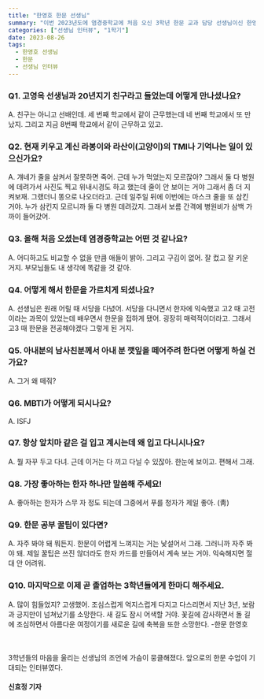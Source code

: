 ```yaml
---
title: "한영호 한문 선생님"
summary: "이번 2023년도에 염경중학교에 처음 오신 3학년 한문 교과 담당 선생님이신 한영호 선생님을 인터뷰해 보았다."
categories: ["선생님 인터뷰", "1학기"]
date: 2023-08-26
tags:
  - 한영호 선생님
  - 한문
  - 선생님 인터뷰
---
```


### Q1. 고영옥 선생님과 20년지기 친구라고 들었는데 어떻게 만나셨나요?

A. 친구는 아니고 선배인데. 세 번째 학교에서 같이 근무했는데 네 번째 학교에서 또 만났지. 그리고 지금 8번째 학교에서 같이 근무하고 있고.

### Q2. 현재 키우고 계신 라봉이와 라산이(고양이)의 TMI나 기억나는 일이 있으신가요?

A. 걔네가 줄을 삼켜서 잘못하면 죽어. 근데 누가 먹었는지 모르잖아? 그래서 둘 다 병원에 데려가서 사진도 찍고 위내시경도 하고 했는데 줄이 안 보이는 거야 그래서 좀 더 지켜보재. 그랬더니 똥으로 나오더라고. 근데 일주일 뒤에 이번에는 마스크 줄을 또 삼킨 거야. 누가 삼킨지 모르니까 둘 다 병원 데려갔지. 그래서 보름 간격에 병원비가 삼백 가까이 들어갔어.

### Q3. 올해 처음 오셨는데 염경중학교는 어떤 것 같나요?

A. 어디하고도 비교할 수 없을 만큼 애들이 밝아. 그리고 구김이 없어. 잘 컸고 잘 키운 거지. 부모님들도 내 생각에 똑같을 것 같아.

### Q4. 어떻게 해서 한문을 가르치게 되셨나요? 

A. 선생님은 원래 어릴 때 서당을 다녔어. 서당을 다니면서 한자에 익숙했고 고2 때 고전이라는 과목이 있었는데 배우면서 한문을 접하게 됐어. 굉장히 매력적이더라고. 그래서 고3 때 한문을 전공해야겠다 그렇게 된 거지.

### Q5. 아내분의 남사친분께서 아내 분 깻잎을 떼어주려 한다면 어떻게 하실 건가요?

A. 그거 왜 떼줘?

### Q6. MBTI가 어떻게 되시나요?
A. ISFJ

### Q7. 항상 앞치마 같은 걸 입고 계시는데 왜 입고 다니시나요?
A. 뭘 자꾸 두고 다녀. 근데 이거는 다 끼고 다닐 수 있잖아. 한눈에 보이고. 편해서 그래.

### Q8. 가장 좋아하는 한자 하나만 말씀해 주세요!
A. 좋아하는 한자가 스무 자 정도 되는데 그중에서 푸를 청자가 제일 좋아. (靑)

### Q9. 한문 공부 꿀팁이 있다면? 
A. 자주 봐야 돼 뭐든지. 한문이 어렵게 느껴지는 거는 낯설어서 그래. 그러니까 자주 봐야 돼. 제일 꿀팁은 쓰진 않더라도 한자 카드를 만들어서 계속 보는 거야. 익숙해지면 절대 안 어려워.

### Q10. 마지막으로 이제 곧 졸업하는 3학년들에게 한마디 해주세요.
A. 많이 힘들었지? 고생했어. 조심스럽게 억지스럽게 다지고 다스리면서 지난 3년, 보람과 긍지만이 넘쳐났기를 소망한다. 새 길도 잠시 어색할 거야. 꽃길에 감사하면서 돌 길에 조심하면서 아름다운 여정이기를 새로운 길에 축복을 또한 소망한다. -한문 한영호

ㅤ

3학년들의 마음을 울리는 선생님의 조언에 가슴이 뭉클해졌다. 앞으로의 한문 수업이 기대되는 인터뷰였다.

#### 신효정 기자
